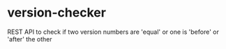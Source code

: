 # version-checker
REST API to check if two version numbers are 'equal' or one is 'before' or 'after' the other
